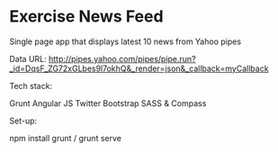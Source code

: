 Exercise News Feed
==================

Single page app that displays latest 10 news from Yahoo pipes

Data URL: http://pipes.yahoo.com/pipes/pipe.run?_id=DqsF_ZG72xGLbes9l7okhQ&_render=json&_callback=myCallback

Tech stack: 

  Grunt 
  Angular JS 
  Twitter Bootstrap
  SASS & Compass



Set-up: 

  npm install 
  grunt / grunt serve 

